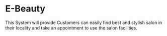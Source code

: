 # E-Beauty
This System will provide Customers can easily find best and stylish salon in  their locality and take an appointment to use the salon facilities. 
